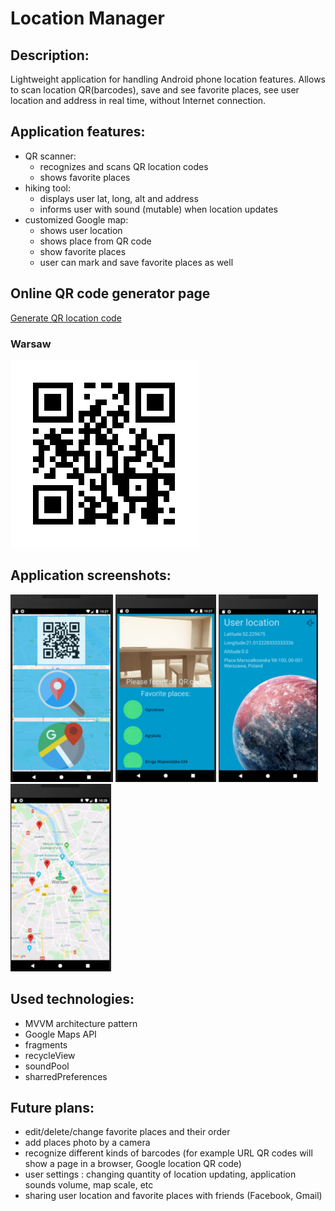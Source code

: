 # Location Manager

## Description:
  Lightweight application for handling Android phone location features. Allows to scan location QR(barcodes), save and see favorite places, see user location and address in real time, without Internet connection. 

## Application features: 
- QR scanner:
   - recognizes and scans QR location codes
   - shows favorite places
- hiking tool:
   - displays user lat, long, alt and address
   - informs user with sound (mutable) when location updates
- customized Google map:
   - shows user location
   - shows place from QR code
   - show favorite places
   - user can mark and save favorite places as well
   
## Online QR code generator page
[Generate QR location code](https://qrickit.com/qrickit_apps/qrickit_qrcode_creator_text.php)
### Warsaw
![Game process](https://github.com/Harnet69/Location/blob/master/app/GitHubMediaFile/Warsaw.png)
   
## Application screenshots:
![Game process](https://github.com/Harnet69/Location/blob/master/app/GitHubMediaFile/main_screen_v.png)
![Game process](https://github.com/Harnet69/Location/blob/master/app/GitHubMediaFile/QR_scan_fav_pl.png)
![Game process](https://github.com/Harnet69/Location/blob/master/app/GitHubMediaFile/hike.png)
![Game process](https://github.com/Harnet69/Location/blob/master/app/GitHubMediaFile/Google_maps.png)
   

## Used technologies:
- MVVM architecture pattern
- Google Maps API
- fragments
- recycleView
- soundPool
- sharredPreferences

## Future plans:
- edit/delete/change favorite places and their order
- add places photo by a camera
- recognize different kinds of barcodes (for example URL QR codes will show a page in a browser, Google location QR code)
- user settings : changing quantity of location updating, application sounds volume, map scale, etc
- sharing user location and favorite places with friends (Facebook, Gmail)
